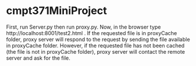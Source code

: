 # cmpt371MiniProject

First, run Server.py then run proxy.py. Now, in the browser type http://localhost:8001/test2.html . If the requested file is in proxyCache folder, proxy server will respond to the request by sending the file available in proxyCache folder. However, if the requested file has not been cached (the file is not in proxyCache folder), proxy server will contact the remote server and ask for the file. 
